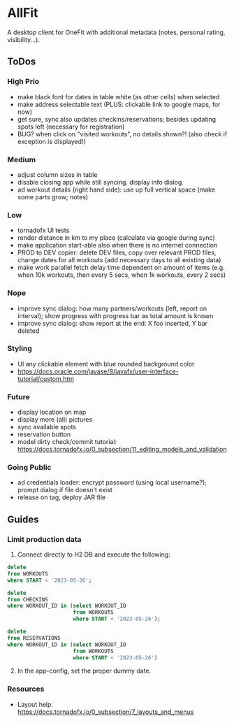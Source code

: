 # AllFit

A desktop client for OneFit with additional metadata (notes, personal rating, visibility...).

## ToDos

### High Prio

* make black font for dates in table white (as other cells) when selected
* make address selectable text (PLUS: clickable link to google maps, for now)
* get sure, sync also updates checkins/reservations; besides updating spots left (necessary for registration)
* BUG? when click on "visited workouts", no details shown?! (also check if exception is displayed!)

### Medium

* adjust column sizes in table
* disable closing app while still syncing. display info dialog.
* ad workout details (right hand side): use up full vertical space (make some parts grow; notes)

### Low

* tornadofx UI tests
* render distance in km to my place (calculate via google during sync)
* make application start-able also when there is no internet connection
* PROD to DEV copier: delete DEV files, copy over relevant PROD files, change dates for all workouts (add necessary days to all existing data)
* make work parallel fetch delay time dependent on amount of items (e.g. when 10k workouts, then every 5 secs, when 1k workouts, every 2 secs)

### Nope

* improve sync dialog: how many partners/workouts (left, report on interval); show progress with progress bar as total amount is known
* improve sync dialog: show report at the end: X foo inserted, Y bar deleted

### Styling

* UI any clickable element with blue rounded background color
* https://docs.oracle.com/javase/8/javafx/user-interface-tutorial/custom.htm

### Future

* display location on map
* display more (all) pictures
* sync available spots
* reservation button
* model dirty check/commit tutorial: https://docs.tornadofx.io/0_subsection/11_editing_models_and_validation

### Going Public

* ad credentials loader: encrypt password (using local username?); prompt dialog if file doesn't exist
* release on tag, deploy JAR file

## Guides

### Limit production data

1. Connect directly to H2 DB and execute the following:

```sql
delete
from WORKOUTS
where START < '2023-05-26';

delete
from CHECKINS
where WORKOUT_ID in (select WORKOUT_ID
                     from WORKOUTS
                     where START < '2023-05-26');

delete
from RESERVATIONS
where WORKOUT_ID in (select WORKOUT_ID
                     from WORKOUTS
                     where START < '2023-05-26')
```

2. In the app-config, set the proper dummy date.

### Resources

* Layout help: https://docs.tornadofx.io/0_subsection/7_layouts_and_menus